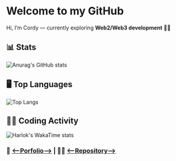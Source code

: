 # Welcome to my GitHub
Hi, I’m Cordy — currently exploring **Web2/Web3 development** 🚀🚀

## 📊 Stats
![Anurag's GitHub stats](https://github-readme-stats.vercel.app/api?username=cordyStackX&show_icons=true&theme=dark)

## 🖥️ Top Languages
![Top Langs](https://github-readme-stats.vercel.app/api/top-langs/?username=cordyStackX&layout=compact&theme=dark)

## 👨‍💻 Coding Activity
![Harlok's WakaTime stats](https://github-readme-stats.vercel.app/api/wakatime?username=cordyStackX)

### 🔗 [<--Porfolio-->](https://portfolio-five-umber-jl2hcp0bpp.vercel.app/) | 👨‍💻 [<--Repository-->](https://github.com/cordy-fullstack/cordy-fullstack)
